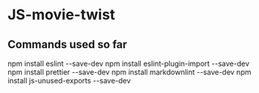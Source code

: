 # JS-movie-twist

## Commands used so far

npm install eslint --save-dev
npm install eslint-plugin-import --save-dev
npm install prettier --save-dev
npm install markdownlint --save-dev
npm install js-unused-exports --save-dev
